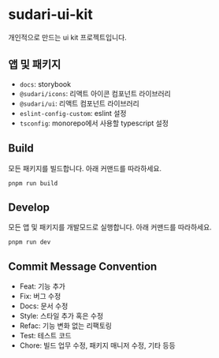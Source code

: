 # sudari-ui-kit
개인적으로 만드는 ui kit 프로젝트입니다.

## 앱 및 패키지
- `docs`: storybook
- `@sudari/icons`: 리액트 아이콘 컴포넌트 라이브러리
- `@sudari/ui`: 리액트 컴포넌트 라이브러리
- `eslint-config-custom`: eslint 설정
- `tsconfig`: monorepo에서 사용할 typescript 설정

## Build

모든 패키지를 빌드합니다.
아래 커맨드를 따라하세요.
```
pnpm run build
```

## Develop

모든 앱 및 패키지를 개발모드로 실행합니다.
아래 커맨드를 따라하세요.
```
pnpm run dev
```

## Commit Message Convention

- Feat: 기능 추가
- Fix: 버그 수정
- Docs: 문서 수정
- Style: 스타일 추가 혹은 수정
- Refac: 기능 변화 없는 리팩토링
- Test: 테스트 코드
- Chore: 빌드 업무 수정, 패키지 매니저 수정, 기타 등등
